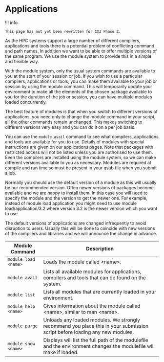 # Applications

!!! info

    This page has not yet been rewritten for CX3 Phase 2.

As the HPC systems support a large number of different compilers, applications and tools there is a potential problem of conflicting command and path names. In addition we want to be able to offer multiple versions of the same program. We use the module system to provide this in a simple and flexible way.

With the module system, only the usual system commands are available to you at the start of your session or job. If you wish to use a particular compilers, applications or tools, you can make them available to your job or session by using the module command. This will temporarily update your environment to make all the elements of the chosen package available to you for the duration of the job or session, you can have multiple modules loaded concurrently.

The best feature of modules is that when you switch to different versions of applications, you need only to change the module command in your script, all the other commands remain unchanged. This makes switching to different versions very easy and you can do it on a per job basis.

You can use the `module avail` command to see what compilers, applications and tools are available for you to use. Details of modules with special instructions are given on our applications pages. Note that packages with restricted access will not be listed unless you are authorised to use them. Even the compilers are installed using the module system, so we can make different versions available to you as necessary. Modules are required at compile and run time so must be present in your qsub file when you submit a job.

Normally you should use the default version of a module as this will usually be our recommended version. Often newer versions of packages become available and we are happy to install them. In this case you will need to specify the module and the version to get the newer one. For example, instead of module load application you might need to use module load/application/3.2 where version 3.2 is the newer version which you want to use.

The default versions of applications are changed infrequently to avoid disruption to users. Usually this will be done to coincide with new versions of the compilers and libraries and we will announce the change in advance.

| Module Command | Description |
| -------------- | ----------- |
| `module load <name>` | Loads the module called <name\>. |
| `module avail` | Lists all available modules for applications, compilers and tools that can be found on the system. |
| `module list` | Lists all modules that are currently loaded in your environment. |
| `module help <name>` | Gives information about the module called <name\>, similar to man <name\>. |
| `module purge` | Unloads any loaded modules. We strongly recommend you place this in your submission script before loading any new modules. |
| `module show <name>` | Displays will list the full path of the modulefile and the environment changes the modulefile will make if loaded. |
